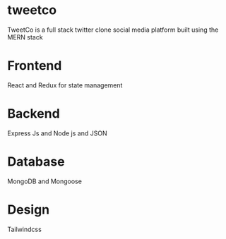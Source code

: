 # tweetco
TweetCo is a full stack twitter clone social media platform built using the MERN stack

# Frontend
React and Redux for state management 

# Backend
Express Js and Node js and JSON

# Database
MongoDB and Mongoose

# Design 
Tailwindcss


